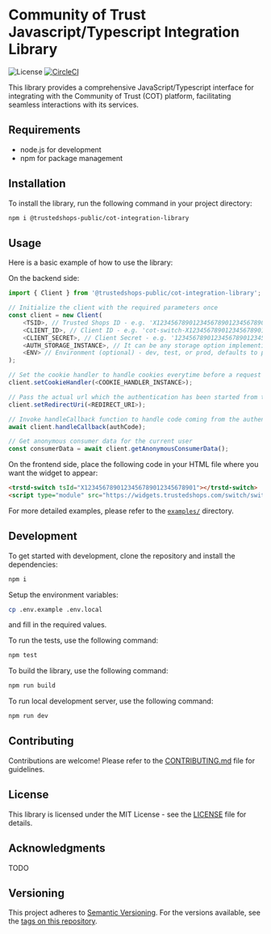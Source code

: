 # Community of Trust Javascript/Typescript Integration Library

![License](https://img.shields.io/github/license/trustedshops-public/cot-js-integration-library)
[![CircleCI](https://dl.circleci.com/status-badge/img/gh/trustedshops-public/cot-js-integration-library/tree/main.svg?style=shield)](https://dl.circleci.com/status-badge/redirect/gh/trustedshops-public/cot-js-integration-library/tree/main)

This library provides a comprehensive JavaScript/Typescript interface for integrating with the Community of Trust (COT) platform, facilitating seamless interactions with its services.

## Requirements

- node.js for development
- npm for package management

## Installation

To install the library, run the following command in your project directory:

```sh
npm i @trustedshops-public/cot-integration-library
```

## Usage

Here is a basic example of how to use the library:

On the backend side:

```TypeScript
import { Client } from '@trustedshops-public/cot-integration-library';

// Initialize the client with the required parameters once
const client = new Client(
    <TSID>, // Trusted Shops ID - e.g. 'X1234567890123456789012345678901'
    <CLIENT_ID>, // Client ID - e.g. 'cot-switch-X1234567890123456789012345678901'
    <CLIENT_SECRET>, // Client Secret - e.g. '1234567890123456789012345678901234567890123456789012345678901234'
    <AUTH_STORAGE_INSTANCE>, // It can be any storage option implementing AuthStorageInterface - e.g. new DatabaseAuthStorage()
    <ENV> // Environment (optional) - dev, test, or prod, defaults to prod
);

// Set the cookie handler to handle cookies everytime before a request is made and handled
client.setCookieHandler(<COOKIE_HANDLER_INSTANCE>);

// Pass the actual url which the authentication has been started from to let authentication server verify the redirect uri e.g. 'https://www.example.com/shop'
client.setRedirectUri(<REDIRECT_URI>);

// Invoke handleCallback function to handle code coming from the authentication server
await client.handleCallback(authCode);

// Get anonymous consumer data for the current user
const consumerData = await client.getAnonymousConsumerData();
```

On the frontend side, place the following code in your HTML file where you want the widget to appear:

```html
<trstd-switch tsId="X1234567890123456789012345678901"></trstd-switch>
<script type="module" src="https://widgets.trustedshops.com/switch/switch.js"></script>
```

For more detailed examples, please refer to the [`examples/`](./examples/) directory.

## Development

To get started with development, clone the repository and install the dependencies:

```sh
npm i
```

Setup the environment variables:

```sh
cp .env.example .env.local
```

and fill in the required values.

To run the tests, use the following command:

```sh
npm test
```

To build the library, use the following command:

```sh
npm run build
```

To run local development server, use the following command:

```sh
npm run dev
```

## Contributing

Contributions are welcome! Please refer to the [CONTRIBUTING.md](CONTRIBUTING.md) file for guidelines.

## License

This library is licensed under the MIT License - see the [LICENSE](LICENSE) file for details.

## Acknowledgments

TODO

## Versioning

This project adheres to [Semantic Versioning](https://semver.org/). For the versions available, see the [tags on this repository](
    https://github.com/trustedshops-public/cot-js-integration-library/tags
).
